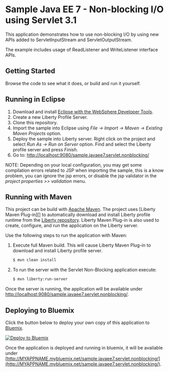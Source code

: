   
# Sample Java EE 7 - Non-blocking I/O using Servlet 3.1


This application demonstrates how to use non-blocking I/O by using new APIs added to ServletInputStream and ServletOutputStream. 

The example includes usage of ReadListener and WriteListener interface APIs.

## Getting Started

Browse the code to see what it does, or build and run it yourself.


## Running in Eclipse

1. Download and install [Eclipse with the WebSphere Developer Tools](https://developer.ibm.com/wasdev/downloads/liberty-profile-using-eclipse/).
2. Create a new Liberty Profile Server.
3. Clone this repository.
4. Import the sample into Eclipse using *File -> Import -> Maven -> Existing Maven Projects* option.
5. Deploy the sample into Liberty server. Right click on the project and select *Run As -> Run on Server* option. Find and select the Liberty profile server and press *Finish*.
6. Go to: [http://localhost:9080/sample.javaee7.servlet.nonblocking/](http://localhost:9080/sample.javaee7.servlet.nonblocking/)

NOTE: Depending on your local configuration, you may get some compilation errors related to JSP when importing the sample, this is a know problem, you can ignore the jsp errors, or disable the jsp validator in the *project properties >> validation* menu.

## Running with Maven

This project can be build with [Apache Maven](http://maven.apache.org/). The project uses [Liberty Maven Plug-in][] to automatically download and install Liberty profile runtime from the [Liberty repository](https://developer.ibm.com/wasdev/downloads/). Liberty Maven Plug-in is also used to create, configure, and run the application on the Liberty server. 

Use the following steps to run the application with Maven:

1. Execute full Maven build. This will cause Liberty Maven Plug-in to download and install Liberty profile server.
    ```bash
    $ mvn clean install
    ```

2. To run the server with the Servlet Non-Blocking application execute:
    ```bash
    $ mvn liberty:run-server
    ```

Once the server is running, the application will be available under [http://localhost:9080/sample.javaee7.servlet.nonblocking/](http://localhost:9080/sample.javaee7.servlet.nonblocking/).

## Deploying to Bluemix

Click the button below to deploy your own copy of this application to [Bluemix](https://bluemix.net).

[![Deploy to Bluemix](https://bluemix.net/deploy/button.png)](https://bluemix.net/deploy?repository=https://github.com/WASdev/sample.javaee7.servlet.nonblocking)

Once the application is deployed and running in bluemix, it will be available under 
[http://MYAPPNAME.mybluemix.net/sample.javaee7.servlet.nonblocking/](http://MYAPPNAME.mybluemix.net/sample.javaee7.servlet.nonblocking/).
